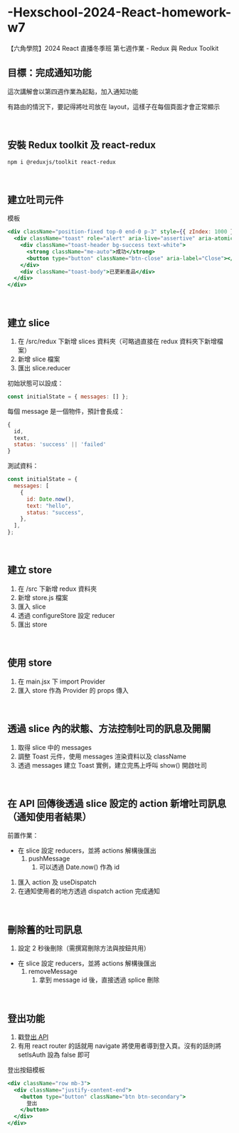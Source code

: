 # -Hexschool-2024-React-homework-w7

【六角學院】2024 React 直播冬季班 第七週作業 - Redux 與 Redux Toolkit

## 目標：完成通知功能

這次講解會以第四週作業為起點，加入通知功能

有路由的情況下，要記得將吐司放在 layout，這樣子在每個頁面才會正常顯示

<br>

## 安裝 Redux toolkit 及 react-redux

```bash
npm i @reduxjs/toolkit react-redux
```

<br>

## 建立吐司元件

模板

```jsx
<div className="position-fixed top-0 end-0 p-3" style={{ zIndex: 1000 }}>
  <div className="toast" role="alert" aria-live="assertive" aria-atomic="true">
    <div className="toast-header bg-success text-white">
      <strong className="me-auto">成功</strong>
      <button type="button" className="btn-close" aria-label="Close"></button>
    </div>
    <div className="toast-body">已更新產品</div>
  </div>
</div>
```

<br>

## 建立 slice

1. 在 /src/redux 下新增 slices 資料夾（可略過直接在 redux 資料夾下新增檔案）
2. 新增 slice 檔案
3. 匯出 slice.reducer

初始狀態可以設成：

```jsx
const initialState = { messages: [] };
```

每個 message 是一個物件，預計會長成：

```jsx
{
  id,
  text,
  status: 'success' || 'failed'
}
```

測試資料：

```jsx
const initialState = {
  messages: [
    {
      id: Date.now(),
      text: "hello",
      status: "success",
    },
  ],
};
```

<br>

## 建立 store

1. 在 /src 下新增 redux 資料夾
2. 新增 store.js 檔案
3. 匯入 slice
4. 透過 configureStore 設定 reducer
5. 匯出 store

<br>

## 使用 store

1. 在 main.jsx 下 import Provider
2. 匯入 store 作為 Provider 的 props 傳入

<br>

## 透過 slice 內的狀態、方法控制吐司的訊息及開關

1. 取得 slice 中的 messages
2. 調整 Toast 元件，使用 messages 渲染資料以及 className
3. 透過 messages 建立 Toast 實例，建立完馬上呼叫 show() 開啟吐司

<br>

## 在 API 回傳後透過 slice 設定的 action 新增吐司訊息（通知使用者結果）

前置作業：

- 在 slice 設定 reducers，並將 actions 解構後匯出
  1. pushMessage
     1. 可以透過 Date.now() 作為 id

1. 匯入 action 及 useDispatch
2. 在通知使用者的地方透過 dispatch action 完成通知

<br>

## 刪除舊的吐司訊息

1. 設定 2 秒後刪除（需撰寫刪除方法與按鈕共用）

- 在 slice 設定 reducers，並將 actions 解構後匯出
  1. removeMessage
     1. 拿到 message id 後，直接透過 splice 刪除

<br>

## 登出功能

1. 戳[登出 API](https://hexschool.github.io/ec-courses-api-swaggerDoc/#/%E7%99%BB%E5%85%A5%E5%8F%8A%E9%A9%97%E8%AD%89/post_v2_logout)
2. 有用 react router 的話就用 navigate 將使用者導到登入頁。沒有的話則將 setIsAuth 設為 false 即可

登出按鈕模板

```jsx
<div className="row mb-3">
  <div className="justify-content-end">
    <button type="button" className="btn btn-secondary">
      登出
    </button>
  </div>
</div>
```
